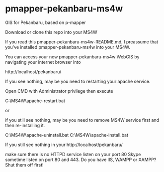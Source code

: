 # pmapper-pekanbaru-ms4w
GIS for Pekanbaru, based on p-mapper

Download or clone this repo into your MS4W

If you read this pmapper-pekanbaru-ms4w-README.md, I preassume
that you've installed pmapper-pekanbaru-ms4w into your MS4W.

You can access your new pmapper-pekanbaru-ms4w WebGIS by
navigating your internet browser into

http://localhost/pekanbaru/

If  you see nothing, may be you need to restarting your 
apache service.

Open CMD with Administrator privilege then execute 

C:\MS4W\apache-restart.bat

or 

if you still see nothing, may be you need to remove MS4W
service first and then re-installing it.

C:\MS4W\apache-uninstall.bat
C:\MS4W\apache-install.bat


If you still see nothing in your 
http://localhost/pekanbaru/

make sure there is no HTTPD service listen on your port 80
Skype sometime listen on port 80 and 443.
Do you have IIS, WAMPP or XAMPP? Shut them off first!
